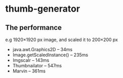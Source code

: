 # thumb-generator
## The performance 
e.g 1920×1920 px image, and scaled it to 200×200 px
- java.awt.Graphics2D – 34ms
- Image.getScaledInstance() – 235ms
- Imgscalr – 143ms
- Thumbnailator –  547ms
- Marvin – 361ms